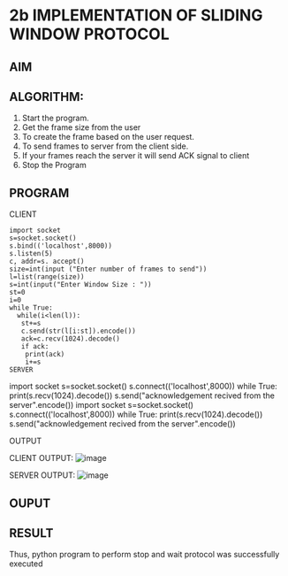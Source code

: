 # 2b IMPLEMENTATION OF SLIDING WINDOW PROTOCOL
## AIM
## ALGORITHM:
1. Start the program.
2. Get the frame size from the user
3. To create the frame based on the user request.
4. To send frames to server from the client side.
5. If your frames reach the server it will send ACK signal to client
6. Stop the Program
## PROGRAM
CLIENT
```
import socket
s=socket.socket()
s.bind(('localhost',8000))
s.listen(5)
c, addr=s. accept()
size=int(input ("Enter number of frames to send"))
l=list(range(size))
s=int(input("Enter Window Size : "))
st=0
i=0
while True:
  while(i<len(l)):
   st+=s
   c.send(str(l[i:st]).encode())
   ack=c.recv(1024).decode()
   if ack:
    print(ack)
    i+=s
SERVER
```
import socket
s=socket.socket()
s.connect(('localhost',8000))
while True:
 print(s.recv(1024).decode())
 s.send("acknowledgement recived from the server".encode())
import socket
s=socket.socket()
s.connect(('localhost',8000))
while True:
 print(s.recv(1024).decode())
 s.send("acknowledgement recived from the server".encode())
 
OUTPUT

CLIENT OUTPUT:
![image](https://github.com/mdgj2005/2b_SLIDING_WINDOW_PROTOCOL/assets/145533936/8fa72bab-9d8d-42f5-b4df-da82a20e7789)

SERVER OUTPUT:
![image](https://github.com/mdgj2005/2b_SLIDING_WINDOW_PROTOCOL/assets/145533936/0791ee96-7945-4286-a9f3-6234a453490e)


## OUPUT
## RESULT
Thus, python program to perform stop and wait protocol was successfully executed
